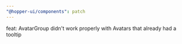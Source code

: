 ```yaml
---
"@hopper-ui/components": patch
---
```


feat: AvatarGroup didn't work properly with Avatars that already had a tooltip
